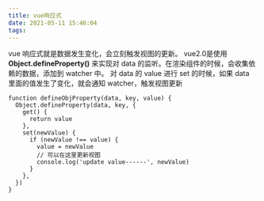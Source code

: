 ```yaml
---
title: vue响应式
date: 2021-05-11 15:46:04
tags:
---
```


vue 响应式就是数据发生变化，会立刻触发视图的更新。
vue2.0是使用 **Object.defineProperty()** 来实现对 data 的监听。在渲染组件的时候，会收集依赖的数据，添加到 watcher 中。
对 data 的 value 进行 set 的时候，如果 data 里面的值发生了变化，就会通知 watcher，触发视图更新
```
function defineObjProperty(data, key, value) {
  Object.defineProperty(data, key, {
    get() {
      return value
    },
    set(newValue) {
      if (newValue !== value) {
        value = newValue
        // 可以在这里更新视图
        console.log('update value------', newValue)
      }
    },
  })
}
```
